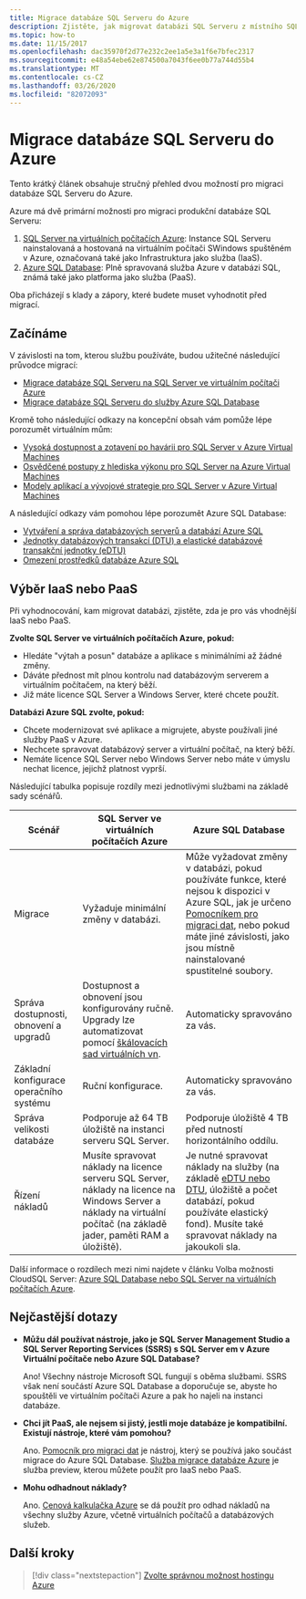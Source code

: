 ```yaml
---
title: Migrace databáze SQL Serveru do Azure
description: Zjistěte, jak migrovat databázi SQL Serveru z místního SQL Serveru do Azure.
ms.topic: how-to
ms.date: 11/15/2017
ms.openlocfilehash: dac35970f2d77e232c2ee1a5e3a1f6e7bfec2317
ms.sourcegitcommit: e48a54ebe62e874500a7043f6ee0b77a744d55b4
ms.translationtype: MT
ms.contentlocale: cs-CZ
ms.lasthandoff: 03/26/2020
ms.locfileid: "82072093"
---
```

# <a name="migrate-a-sql-server-database-to-azure"></a>Migrace databáze SQL Serveru do Azure

Tento krátký článek obsahuje stručný přehled dvou možností pro migraci databáze SQL Serveru do Azure.

Azure má dvě primární možnosti pro migraci produkční databáze SQL Serveru:

1. [SQL Server na virtuálních počítačích Azure](https://docs.microsoft.com/azure/virtual-machines/windows/sql/virtual-machines-windows-sql-server-iaas-overview): Instance SQL Serveru nainstalovaná a hostovaná na virtuálním počítači SWindows spuštěném v Azure, označovaná také jako Infrastruktura jako služba (IaaS).
2. [Azure SQL Database](https://docs.microsoft.com/azure/sql-database/sql-database-technical-overview): Plně spravovaná služba Azure v databázi SQL, známá také jako platforma jako služba (PaaS).

Oba přicházejí s klady a zápory, které budete muset vyhodnotit před migrací.

## <a name="get-started"></a>Začínáme

V závislosti na tom, kterou službu používáte, budou užitečné následující průvodce migrací:

* [Migrace databáze SQL Serveru na SQL Server ve virtuálním počítači Azure](https://docs.microsoft.com/azure/virtual-machines/windows/sql/virtual-machines-windows-migrate-sql)
* [Migrace databáze SQL Serveru do služby Azure SQL Database](https://docs.microsoft.com/azure/sql-database/sql-database-migrate-your-sql-server-database)

Kromě toho následující odkazy na koncepční obsah vám pomůže lépe porozumět virtuálním mům:

* [Vysoká dostupnost a zotavení po havárii pro SQL Server v Azure Virtual Machines](https://docs.microsoft.com/azure/virtual-machines/windows/sql/virtual-machines-windows-sql-high-availability-dr)
* [Osvědčené postupy z hlediska výkonu pro SQL Server na Azure Virtual Machines](https://docs.microsoft.com/azure/virtual-machines/windows/sql/virtual-machines-windows-sql-performance)
* [Modely aplikací a vývojové strategie pro SQL Server v Azure Virtual Machines](https://docs.microsoft.com/azure/virtual-machines/windows/sql/virtual-machines-windows-sql-server-app-patterns-dev-strategies)

A následující odkazy vám pomohou lépe porozumět Azure SQL Database:

* [Vytváření a správa databázových serverů a databází Azure SQL](https://docs.microsoft.com/azure/sql-database/sql-database-servers-databases)
* [Jednotky databázových transakcí (DTU) a elastické databázové transakční jednotky (eDTU)](https://docs.microsoft.com/azure/sql-database/sql-database-what-is-a-dtu)
* [Omezení prostředků databáze Azure SQL](https://docs.microsoft.com/azure/sql-database/sql-database-resource-limits)

## <a name="choosing-iaas-or-paas"></a>Výběr IaaS nebo PaaS

Při vyhodnocování, kam migrovat databázi, zjistěte, zda je pro vás vhodnější IaaS nebo PaaS.

**Zvolte SQL Server ve virtuálních počítačích Azure, pokud:**

* Hledáte "výtah a posun" databáze a aplikace s minimálními až žádné změny.
* Dáváte přednost mít plnou kontrolu nad databázovým serverem a virtuálním počítačem, na který běží.
* Již máte licence SQL Server a Windows Server, které chcete použít.

**Databázi Azure SQL zvolte, pokud:**

* Chcete modernizovat své aplikace a migrujete, abyste používali jiné služby PaaS v Azure.
* Nechcete spravovat databázový server a virtuální počítač, na který běží.
* Nemáte licence SQL Server nebo Windows Server nebo máte v úmyslu nechat licence, jejichž platnost vyprší.

Následující tabulka popisuje rozdíly mezi jednotlivými službami na základě sady scénářů.

| Scénář | SQL Server ve virtuálních počítačích Azure | Azure SQL Database |
|----------|-------------------------|--------------------|
| Migrace | Vyžaduje minimální změny v databázi. | Může vyžadovat změny v databázi, pokud používáte funkce, které nejsou k dispozici v Azure SQL, jak je určeno [Pomocníkem pro migraci dat](https://www.microsoft.com/download/details.aspx?id=53595), nebo pokud máte jiné závislosti, jako jsou místně nainstalované spustitelné soubory.|
| Správa dostupnosti, obnovení a upgradů | Dostupnost a obnovení jsou konfigurovány ručně. Upgrady lze automatizovat pomocí [škálovacích sad virtuálních vn](https://docs.microsoft.com/azure/virtual-machine-scale-sets/virtual-machine-scale-sets-automatic-upgrade). | Automaticky spravováno za vás. |
| Základní konfigurace operačního systému | Ruční konfigurace. | Automaticky spravováno za vás. |
| Správa velikosti databáze | Podporuje až 64 TB úložiště na instanci serveru SQL Server. | Podporuje úložiště 4 TB před nutností horizontálního oddílu. |
| Řízení nákladů | Musíte spravovat náklady na licence serveru SQL Server, náklady na licence na Windows Server a náklady na virtuální počítač (na základě jader, paměti RAM a úložiště). | Je nutné spravovat náklady na služby (na základě [eDTU nebo DTU](https://docs.microsoft.com/azure/sql-database/sql-database-what-is-a-dtu), úložiště a počet databází, pokud používáte elastický fond). Musíte také spravovat náklady na jakoukoli sla. |

Další informace o rozdílech mezi nimi najdete v článku Volba možnosti CloudSQL Server: [Azure SQL Database nebo SQL Server na virtuálních počítačích Azure](https://docs.microsoft.com/azure/sql-database/sql-database-paas-vs-sql-server-iaas).

## <a name="faq"></a>Nejčastější dotazy

* **Můžu dál používat nástroje, jako je SQL Server Management Studio a SQL Server Reporting Services (SSRS) s SQL Server em v Azure Virtuální počítače nebo Azure SQL Database?**

    Ano! Všechny nástroje Microsoft SQL fungují s oběma službami. SSRS však není součástí Azure SQL Database a doporučuje se, abyste ho spouštěli ve virtuálním počítači Azure a pak ho najeli na instanci databáze.

* **Chci jít PaaS, ale nejsem si jistý, jestli moje databáze je kompatibilní. Existují nástroje, které vám pomohou?**

    Ano. [Pomocník pro migraci dat](https://www.microsoft.com/download/details.aspx?id=53595) je nástroj, který se používá jako součást migrace do Azure SQL Database. [Služba migrace databáze Azure](https://azure.microsoft.com/campaigns/database-migration/) je služba preview, kterou můžete použít pro IaaS nebo PaaS.

* **Mohu odhadnout náklady?**

    Ano. [Cenová kalkulačka Azure](https://azure.microsoft.com/pricing/calculator/) se dá použít pro odhad nákladů na všechny služby Azure, včetně virtuálních počítačů a databázových služeb.

## <a name="next-steps"></a>Další kroky

> [!div class="nextstepaction"]
> [Zvolte správnou možnost hostingu Azure](choose.md)
